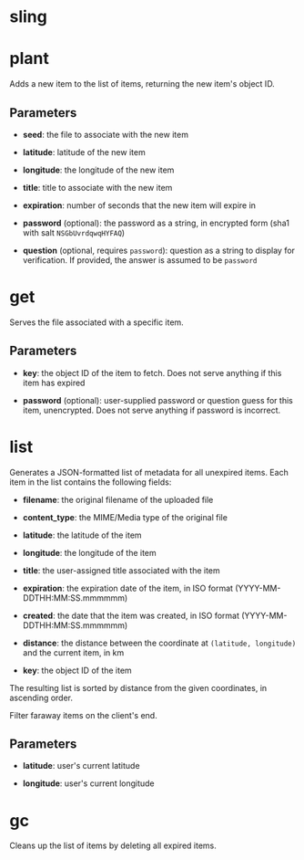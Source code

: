 sling
============

plant
==

Adds a new item to the list of items, returning the new item's object ID.

Parameters
--

* **seed**: the file to associate with the new item

* **latitude**: latitude of the new item

* **longitude**: the longitude of the new item

* **title**: title to associate with the new item

* **expiration**: number of seconds that the new item will expire in

* **password** (optional): the password as a string, in encrypted form (sha1 with salt `NSGbUvrdqwqHYFAQ`)

* **question** (optional, requires `password`): question as a string to display for verification. If
	provided, the answer is assumed to be `password`

get
==

Serves the file associated with a specific item.

Parameters
--

* **key**: the object ID of the item to fetch. Does not serve anything if this item has expired

* **password** (optional): user-supplied password or question guess for this item, unencrypted. Does not
serve anything if password is incorrect.

list
==

Generates a JSON-formatted list of metadata for all unexpired items. Each item in the list contains the
following fields:

* **filename**: the original filename of the uploaded file

* **content_type**: the MIME/Media type of the original file

* **latitude**: the latitude of the item

* **longitude**: the longitude of the item

* **title**: the user-assigned title associated with the item

* **expiration**: the expiration date of the item, in ISO format (YYYY-MM-DDTHH:MM:SS.mmmmmm)

* **created**: the date that the item was created, in ISO format (YYYY-MM-DDTHH:MM:SS.mmmmmm)

* **distance**: the distance between the coordinate at `(latitude, longitude)` and the current item, in km

* **key**: the object ID of the item

The resulting list is sorted by distance from the given coordinates, in ascending order.

Filter faraway items on the client's end.

Parameters
--

* **latitude**: user's current latitude

* **longitude**: user's current longitude

gc
==

Cleans up the list of items by deleting all expired items.
